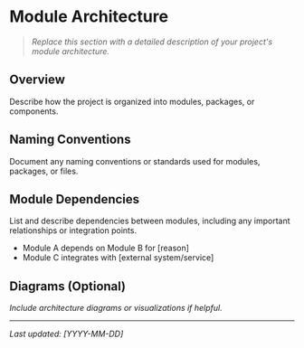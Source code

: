 # Module Architecture

> _Replace this section with a detailed description of your project's module architecture._

## Overview

Describe how the project is organized into modules, packages, or components.

## Naming Conventions

Document any naming conventions or standards used for modules, packages, or files.

## Module Dependencies

List and describe dependencies between modules, including any important relationships or integration points.

- Module A depends on Module B for [reason]
- Module C integrates with [external system/service]

## Diagrams (Optional)

_Include architecture diagrams or visualizations if helpful._

---

_Last updated: [YYYY-MM-DD]_
